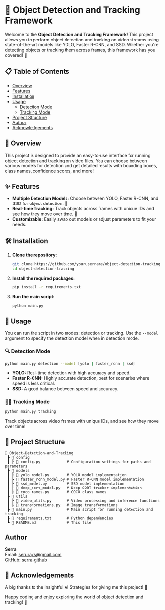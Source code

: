 # 🎥 Object Detection and Tracking Framework

Welcome to the **Object Detection and Tracking Framework**! This project allows you to perform object detection and tracking on video streams using state-of-the-art models like YOLO, Faster R-CNN, and SSD. Whether you're detecting objects or tracking them across frames, this framework has you covered! 🚀

## 📋 Table of Contents
- [Overview](#overview)
- [Features](#features)
- [Installation](#installation)
- [Usage](#usage)
  - [Detection Mode](#detection-mode)
  - [Tracking Mode](#tracking-mode)
- [Project Structure](#project-structure)
- [Author](#author)
- [Acknowledgements](#acknowledgements)

## 📝 Overview

This project is designed to provide an easy-to-use interface for running object detection and tracking on video files. You can choose between various models for detection and get detailed results with bounding boxes, class names, confidence scores, and more!

## ✨ Features

- **Multiple Detection Models:** Choose between YOLO, Faster R-CNN, and SSD for object detection. 🦾
- **Real-time Tracking:** Track objects across frames with unique IDs and see how they move over time. 👀
- **Customizable:** Easily swap out models or adjust parameters to fit your needs.

## 🛠 Installation

1. **Clone the repository:**
   ```bash
   git clone https://github.com/yourusername/object-detection-tracking.git
   cd object-detection-tracking
   ```

2. **Install the required packages:**
   ```bash
   pip install -r requirements.txt
   ```

3. **Run the main script:**
   ```bash
   python main.py
   ```

## 🚀 Usage

You can run the script in two modes: detection or tracking. Use the `--model` argument to specify the detection model when in detection mode.

### 🔍 Detection Mode

```bash
python main.py detection --model [yolo | faster_rcnn | ssd]
```

- **YOLO:** Real-time detection with high accuracy and speed.
- **Faster R-CNN:** Highly accurate detection, best for scenarios where speed is less critical.
- **SSD:** A good balance between speed and accuracy.

### 🏃‍♂️ Tracking Mode

```bash
python main.py tracking
```

Track objects across video frames with unique IDs, and see how they move over time!

## 📁 Project Structure

```
📂 Object-Detection-and-Tracking
 ┣ 📂 config
 ┃ ┣ 📜 config.py            # Configuration settings for paths and parameters
 ┣ 📂 models
 ┃ ┣ 📜 yolo_model.py        # YOLO model implementation
 ┃ ┣ 📜 faster_rcnn_model.py # Faster R-CNN model implementation
 ┃ ┣ 📜 ssd_model.py         # SSD model implementation
 ┃ ┣ 📜 deep_sort_model.py   # Deep SORT tracker implementation
 ┃ ┣ 📜 coco_names.py        # COCO class names
 ┣ 📂 utils
 ┃ ┣ 📜 video_utils.py       # Video processing and inference functions
 ┃ ┣ 📜 transformations.py   # Image transformations
 ┣ 📜 main.py                # Main script for running detection and tracking
 ┣ 📜 requirements.txt       # Python dependencies
 ┗ 📜 README.md              # This file
```

## Author
**Serra**  
Email: [serurays@gmail.com](mailto:serurays@gmail.com)  
GitHub: [serra-github](https://github.com/Serurays)

## 🙌 Acknowledgements

A big thanks to the Insightful AI Strategies for giving me this project! 🤗

Happy coding and enjoy exploring the world of object detection and tracking! 🎉